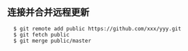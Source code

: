 
## 连接并合并远程更新
```
  $ git remote add public https://github.com/xxx/yyy.git
  $ git fetch public
  $ git merge public/master
```
